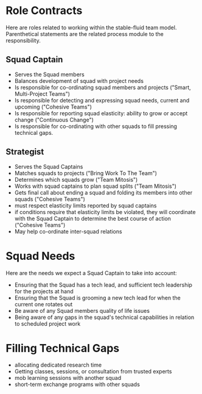 Role Contracts
==============

Here are roles related to working within the stable-fluid team model. Parenthetical statements are the related process module to the responsibility.

Squad Captain
-------------

- Serves the Squad members
- Balances development of squad with project needs
- Is responsible for co-ordinating squad members and projects ("Smart, Multi-Project Teams")
- Is responsible for detecting and expressing squad needs, current and upcoming ("Cohesive Teams")
- Is responsible for reporting squad elasticity: ability to grow or accept change ("Continuous Change")
- Is responsible for co-ordinating with other squads to fill pressing technical gaps.

Strategist
----------

- Serves the Squad Captains
- Matches squads to projects ("Bring Work To The Team")
- Determines which squads grow ("Team Mitosis")
- Works with squad captains to plan squad splits ("Team Mitosis")
- Gets final call about ending a squad and folding its members into other squads ("Cohesive Teams")
- must respect elasticity limits reported by squad captains
- if conditions require that elasticity limits be violated, they will coordinate with the Squad Captain to determine the best course of action ("Cohesive Teams")
- May help co-ordinate inter-squad relations


Squad Needs
===========

Here are the needs we expect a Squad Captain to take into account:
  - Ensuring that the Squad has a tech lead, and sufficient tech leadership for the projects at hand
  - Ensuring that the Squad is grooming a new tech lead for when the current one rotates out
  - Be aware of any Squad members quality of life issues
  - Being aware of any gaps in the squad's technical capabilities in relation to scheduled project work

Filling Technical Gaps
======================

  - allocating dedicated research time
  - Getting classes, sessions, or consultation from trusted experts
  - mob learning sessions with another squad
  - short-term exchange programs with other squads
